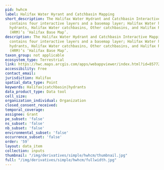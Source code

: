 ```yaml
---
pid: hwhcm
label: Halifax Water Hyrant and Catchbasin Mapping
short_description: The Halifax Water Hydrant and Catchbasin Interactive Mapping website
  contains four interactive layers and a basemap layer; Halifax Water hydrants, Other
  hydrants, Halifax Water catchbasins, Other catchbasins, and Halifax Regional Municipality
  (HRM)’s ‘Halifax Base Map’.
description: The Halifax Water Hydrant and Catchbasin Interactive Mapping website
  contains four interactive layers and a basemap layer; Halifax Water hydrants, Other
  hydrants, Halifax Water catchbasins, Other catchbasins, and Halifax Regional Municipality
  (HRM)’s ‘Halifax Base Map’.
taxon_group: not applicable
ecosystem_type: Terrestrial
link: https://hwc.maps.arcgis.com/apps/webappviewer/index.html?id=857724d1ae3c48e18e28642da0702bb3
accessibility: Free
contact_email: 
jurisdiction: Halifax
spatial_data_type: Point
keywords: Halifax|catchbasin|hydrants
data_product_type: Data tool
cell_size: 
organization_individual: Organization
closed_consent_received: 
temporal_coverage: 
assignee: Grant
pe_subset: 'false'
ns_subset: 'false'
nb_subset: 'false'
environmental_subset: 'false'
occurrence_subset: 'false'
order: '59'
layout: data_item
collection: inputs
thumbnail: "/img/derivatives/simple/hwhcm/thumbnail.jpg"
full: "/img/derivatives/simple/hwhcm/fullwidth.jpg"
---
```

